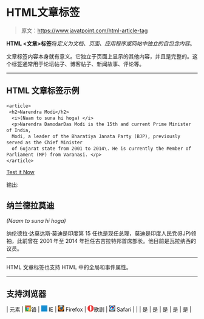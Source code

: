 # HTML文章标签

> 原文：<https://www.javatpoint.com/html-article-tag>

**HTML <文章>标签**将*定义为文档、页面、应用程序或网站中独立的自包含内容*。

文章标签内容本身就有意义。它独立于页面上显示的其他内容，并且是完整的。这个标签通常用于论坛帖子、博客帖子、新闻故事、评论等。

* * *

## HTML 文章标签示例

```
<article>
 <h2>Narendra Modi</h2>
  <i>(Naam to suna hi hoga) </i>
  <p>Narendra DamodarDas Modi is the 15th and current Prime Minister of India,  
  Modi, a leader of the Bharatiya Janata Party (BJP), previously served as the Chief Minister
  of Gujarat state from 2001 to 2014\. He is currently the Member of Parliament (MP) from Varanasi. </p>
</article>

```

[Test it Now](https://www.javatpoint.com/oprweb/test.jsp?filename=htmlarticletag1)

输出:

<article>

## 纳兰德拉莫迪

*(Naam to suna hi hoga)*

纳伦德拉·达莫达斯·莫迪是印度第 15 任也是现任总理，莫迪是印度人民党(BJP)领袖，此前曾在 2001 年至 2014 年担任古吉拉特邦首席部长。他目前是瓦拉纳西的议员。

</article>

* * *

HTML 文章标签也支持 HTML 中的全局和事件属性。

* * *

## 支持浏览器

| 元素 | ![chrome browser](img/4fbdc93dc2016c5049ed108e7318df19.png)铬 | ![ie browser](img/83dd23df1fe8373fd5bf054b2c1dd88b.png) IE | ![firefox browser](img/4f001fff393888a8a807ed29b28145d1.png) Firefox | ![opera browser](img/6cad4a592cc69a052056a0577b4aac65.png)歌剧 | ![safari browser](img/a0f6a9711a92203c5dc5c127fe9c9fca.png) Safari |
|  | 是 | 是 | 是 | 是 | 是 |
